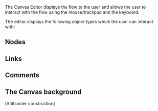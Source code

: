 The Canvas Editor displays the flow to the user and allows the user to interact with the flow using the mouse/trackpad and the keyboard.

The editor displays the following object types which the user can interact with:

## Nodes
## Links
## Comments
## The Canvas background


[Still under construction]